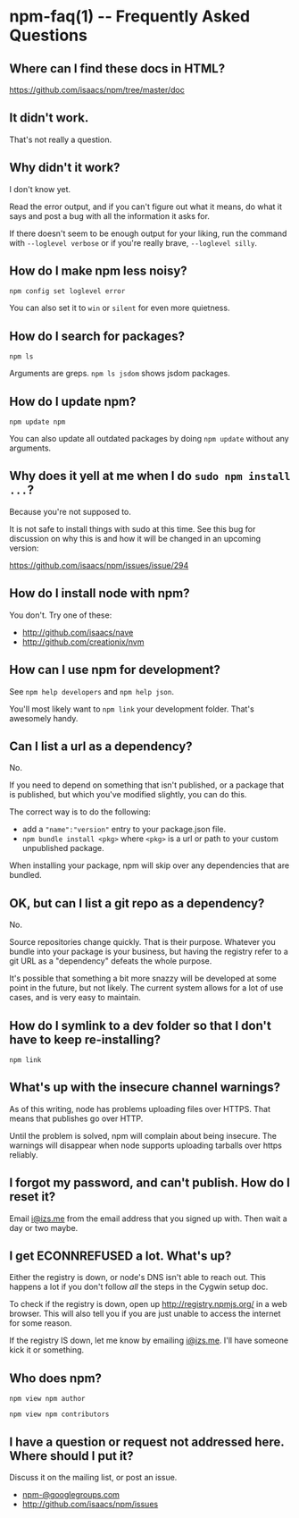 npm-faq(1) -- Frequently Asked Questions
========================================

## Where can I find these docs in HTML?

<https://github.com/isaacs/npm/tree/master/doc>

## It didn't work.

That's not really a question.

## Why didn't it work?

I don't know yet.

Read the error output, and if you can't figure out what it means,
do what it says and post a bug with all the information it asks for.

If there doesn't seem to be enough output for your liking, run the
command with `--loglevel verbose` or if you're really brave, `--loglevel
silly`.

## How do I make npm less noisy?

`npm config set loglevel error`

You can also set it to `win` or `silent` for even more quietness.

## How do I search for packages?

`npm ls`

Arguments are greps.  `npm ls jsdom` shows jsdom packages.

## How do I update npm?

`npm update npm`

You can also update all outdated packages by doing `npm update` without
any arguments.

## Why does it yell at me when I do `sudo npm install ...`?

Because you're not supposed to.

It is not safe to install things with sudo at this time.  See this
bug for discussion on why this is and how it will be changed in an
upcoming version:

<https://github.com/isaacs/npm/issues/issue/294>

## How do I install node with npm?

You don't.  Try one of these:

* <http://github.com/isaacs/nave>
* <http://github.com/creationix/nvm>

## How can I use npm for development?

See `npm help developers` and `npm help json`.

You'll most likely want to `npm link` your development folder.  That's
awesomely handy.

## Can I list a url as a dependency?

No.

If you need to depend on something that isn't published, or a package
that is published, but which you've modified slightly, you can do this.

The correct way is to do the following:

* add a `"name":"version"` entry to your package.json file.
* `npm bundle install <pkg>` where `<pkg>` is a url or path to your
  custom unpublished package.

When installing your package, npm will skip over any dependencies that
are bundled.

## OK, but can I list a git repo as a dependency?

No.

Source repositories change quickly.  That is their purpose.  Whatever
you bundle into your package is your business, but having the registry
refer to a git URL as a "dependency" defeats the whole purpose.

It's possible that something a bit more snazzy will be developed at some
point in the future, but not likely.  The current system allows for a
lot of use cases, and is very easy to maintain.

## How do I symlink to a dev folder so that I don't have to keep re-installing?

`npm link`

## What's up with the insecure channel warnings?

As of this writing, node has problems uploading files over HTTPS.  That
means that publishes go over HTTP.

Until the problem is solved, npm will complain about being insecure.
The warnings will disappear when node supports uploading tarballs over
https reliably.

## I forgot my password, and can't publish.  How do I reset it?

Email <i@izs.me> from the email address that you signed up with.  Then
wait a day or two maybe.

## I get ECONNREFUSED a lot.  What's up?

Either the registry is down, or node's DNS isn't able to reach out.
This happens a lot if you don't follow *all* the steps in the Cygwin
setup doc.

To check if the registry is down, open up <http://registry.npmjs.org/>
in a web browser.  This will also tell you if you are just unable to
access the internet for some reason.

If the registry IS down, let me know by emailing <i@izs.me>.  I'll have
someone kick it or something.

## Who does npm?

`npm view npm author`

`npm view npm contributors`

## I have a question or request not addressed here. Where should I put it?

Discuss it on the mailing list, or post an issue.

* <npm-@googlegroups.com>
* <http://github.com/isaacs/npm/issues>
